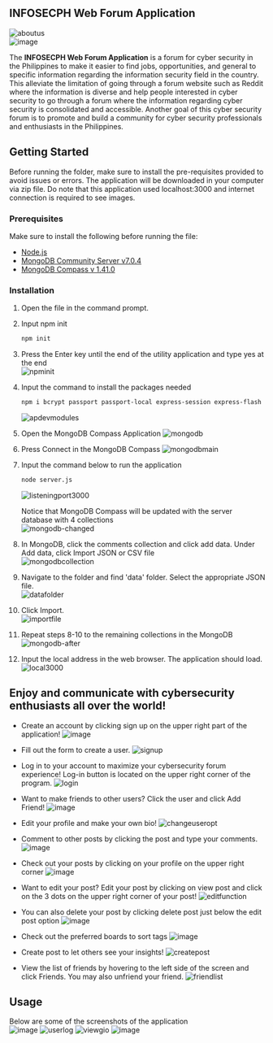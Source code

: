 <!-- ABOUT THE PROJECT -->
## INFOSECPH Web Forum Application

![aboutus](https://github.com/ramdelcastillo/CCAPDEV-Phase-3/assets/91410042/20c7d780-b25c-4287-9929-1a53b5178770)<br>
![image](https://github.com/ramdelcastillo/CCAPDEV-Phase-3/assets/91410042/2768588c-e55f-4f3a-844d-a9e199058bac)

The **INFOSECPH Web Forum Application** is a forum for cyber security in the Philippines to make it easier to find jobs, opportunities, and general to specific information regarding the information security field in the country. This alleviate the limitation of going through a forum website such as Reddit where the information is diverse and  help people interested in cyber security to go through a forum where the information regarding cyber security is consolidated and accessible. Another goal of this cyber security forum is to promote and build a community for cyber security professionals and enthusiasts in the Philippines.


<!-- GETTING STARTED -->
## Getting Started

Before running the folder, make sure to install the pre-requisites provided to avoid issues or errors. The application will be downloaded in your computer via zip file. Do note that this application used localhost:3000 and 
internet connection is required to see images.

### Prerequisites
Make sure to install the following before running the file:
* [Node.js](https://nodejs.org/en)
* [MongoDB Community Server v7.0.4](https://www.mongodb.com/try/download/community)
* [MongoDB Compass v 1.41.0](https://www.mongodb.com/try/download/compass)


### Installation

1. Open the file in the command prompt.
2. Input npm init
   ```sh
   npm init
   ```
3. Press the Enter key until the end of the utility application and type yes at the end <br>
  ![npminit](https://github.com/ramdelcastillo/CCAPDEV-Phase-2/assets/91018988/5e5b3dc5-6fde-48c1-a353-cfc603680402)
  
4. Input the command to install the packages needed

   ```sh
   npm i bcrypt passport passport-local express-session express-flash dotenv method-override
   ```

    ![apdevmodules](https://github.com/ramdelcastillo/CCAPDEV-Phase-3/assets/91410042/985b5a71-6336-4bc3-baa5-e881247e1772)

5. Open the MongoDB Compass Application
  ![mongodb](https://github.com/ramdelcastillo/CCAPDEV-Phase-2/assets/91018988/e8b460fe-3662-4fd3-85d5-1edf35f278e1)

6. Press Connect in the MongoDB Compass
  ![mongodbmain](https://github.com/ramdelcastillo/CCAPDEV-Phase-2/assets/91018988/604881ca-9266-4b05-8856-adad098465b7)

7. Input the command below to run the application
    ```sh
    node server.js
    ```
    ![listeningport3000](https://github.com/ramdelcastillo/CCAPDEV-Phase-2/assets/91018988/29cd3ece-1212-4f96-95b6-b0d942cff302)

    Notice that MongoDB Compass will be updated with the server database with 4 collections<br>
    ![mongodb-changed](https://github.com/ramdelcastillo/CCAPDEV-Phase-2/assets/91018988/f9af2fa9-a866-409d-be94-1b3f03052a10)

8. In MongoDB, click the comments collection and click add data. Under Add data, click Import JSON or CSV file<br>
  ![mongodbcollection](https://github.com/ramdelcastillo/CCAPDEV-Phase-2/assets/91018988/727defdd-4de3-40ab-ac5e-54382a1f9e40)

9. Navigate to the folder and find 'data' folder. Select the appropriate JSON file.<br>
  ![datafolder](https://github.com/ramdelcastillo/CCAPDEV-Phase-2/assets/91018988/fc6647d8-55d1-47af-8e7a-b28a03d2eb20)

10. Click Import.<br>
  ![importfile](https://github.com/ramdelcastillo/CCAPDEV-Phase-2/assets/91018988/1684e93a-3288-40d1-ab6b-e461bd464854)

11. Repeat steps 8-10 to the remaining collections in the MongoDB<br>
  ![mongodb-after](https://github.com/ramdelcastillo/CCAPDEV-Phase-2/assets/91018988/1b92008d-3445-4b86-903c-c6b032329f24)

12. Input the local address in the web browser. The application should load.<br>
  ![local3000](https://github.com/ramdelcastillo/CCAPDEV-Phase-2/assets/91018988/730fa8e8-f81e-4398-9b7e-82afe5953e80)

## Enjoy and communicate with cybersecurity enthusiasts all over the world!

* Create an account by clicking sign up on the upper right part of the application!
    ![image](https://github.com/ramdelcastillo/CCAPDEV-Phase-3/assets/91410042/cd4418e8-2c5f-4358-90f9-00687db41b9a)
  
* Fill out the form to create a user.
    ![signup](https://github.com/ramdelcastillo/CCAPDEV-Phase-3/assets/91410042/ff68b5b3-b26a-4f52-bdb3-0346c46b75d0)
    
* Log in to your account to maximize your cybersecurity forum experience! Log-in button is located on the upper right corner of the program.
    ![login](https://github.com/ramdelcastillo/CCAPDEV-Phase-3/assets/91410042/03322f69-c89e-4e7c-89c4-6064f4886936)
    
* Want to make friends to other users? Click the user and click Add Friend! 
    ![image](https://github.com/ramdelcastillo/CCAPDEV-Phase-3/assets/91410042/0b358dd0-dbe0-4223-9fef-2ed2899fc73f)

* Edit your profile and make your own bio!
   ![changeuseropt](https://github.com/ramdelcastillo/CCAPDEV-Phase-3/assets/91410042/0e59b1bd-7f26-473b-b38b-51ea980245aa)

* Comment to other posts by clicking the post and type your comments.
  ![image](https://github.com/ramdelcastillo/CCAPDEV-Phase-3/assets/91410042/73d9506e-f4dc-4c3a-a24e-916ec8504f5b)

* Check out your posts by clicking on your profile on the upper right corner 
   ![image](https://github.com/ramdelcastillo/CCAPDEV-Phase-3/assets/91410042/4dd81381-602f-46f8-84c7-0e0d25142f49)

* Want to edit your post? Edit your post by clicking on view post and click on the 3 dots on the upper right corner of your post!
  ![editfunction](https://github.com/ramdelcastillo/CCAPDEV-Phase-3/assets/91410042/190db9c4-5d42-44c1-87d1-11e1090d5106)

* You can also delete your post by clicking delete post just below the edit post option
  ![image](https://github.com/ramdelcastillo/CCAPDEV-Phase-3/assets/91410042/a85deb7c-69e4-48e1-9bd5-fa9909738d57)

* Check out the preferred boards to sort tags
  ![image](https://github.com/ramdelcastillo/CCAPDEV-Phase-3/assets/91410042/7d9a24d5-a28a-4dc4-8478-6e955a9f9957)

* Create post to let others see your insights!
  ![createpost](https://github.com/ramdelcastillo/CCAPDEV-Phase-3/assets/91410042/c25ada8b-1dbb-4de8-803a-f46fd9fa5566)

* View the list of friends by hovering to the left side of the screen and click Friends. You may also unfriend your friend.
  ![friendlist](https://github.com/ramdelcastillo/CCAPDEV-Phase-3/assets/91410042/46caa73b-5aa7-47a0-b22f-61cbc40767fa)


<!-- USAGE EXAMPLES -->
## Usage

Below are some of the screenshots of the application<br>
 ![image](https://github.com/ramdelcastillo/CCAPDEV-Phase-3/assets/91410042/2768588c-e55f-4f3a-844d-a9e199058bac)
 ![userlog](https://github.com/ramdelcastillo/CCAPDEV-Phase-3/assets/91410042/ee282a8c-7261-42d7-97bf-fc77874645f9)
 ![viewgio](https://github.com/ramdelcastillo/CCAPDEV-Phase-3/assets/91410042/42a5439d-1550-44e6-bd0f-b8062a77c313)
 ![image](https://github.com/ramdelcastillo/CCAPDEV-Phase-3/assets/91410042/0dc7221c-f0b3-4e0f-a47a-fe8d8999bf64)








